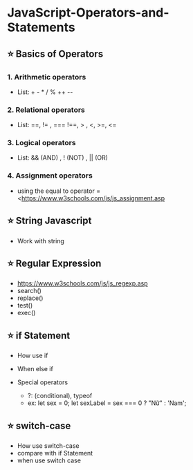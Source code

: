 # JavaScript-Operators-and-Statements

## ⭐ Basics of Operators

### 1. Arithmetic operators

- List:  + - * / %  ++ --

### 2. Relational operators

- List: ==, != , === !==, > , <, >=, <=

### 3. Logical operators

- List: && (AND) , ! (NOT) , || (OR)

### 4. Assignment operators

- using the equal to operator = <<https://www.w3schools.com/js/js_assignment.asp>

## ⭐ String Javascript

- Work with string

## ⭐ Regular Expression

- <https://www.w3schools.com/js/js_regexp.asp>
- search()
- replace()
- test()
- exec()

## ⭐ if Statement

- How use if
- When else if

- Special operators

  - ?: (conditional), typeof
  - ex:
        let sex = 0;
        let sexLabel = sex === 0 ? "Nữ" : 'Nam';

## ⭐ switch-case

- How use switch-case
- compare with if Statement
- when use switch case
